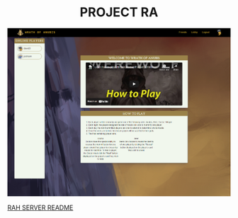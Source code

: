 <h1 align="center">PROJECT RA</h1>

![](rah.png)

[RAH SERVER README](https://github.com/Team-Rah/server/blob/main/README.md)
